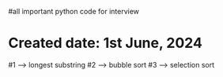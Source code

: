 #all important python code for interview
# Created date: 1st June, 2024
#1 -->  longest substring
#2 --> bubble sort
#3 --> selection sort

